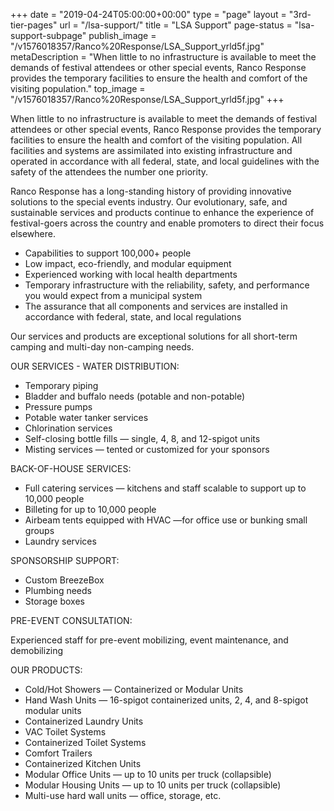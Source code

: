 +++
date = "2019-04-24T05:00:00+00:00"
type = "page"
layout = "3rd-tier-pages"
url = "/lsa-support/"
title = "LSA Support"
page-status = "lsa-support-subpage"
publish_image = "/v1576018357/Ranco%20Response/LSA_Support_yrld5f.jpg"
metaDescription = "When little to no infrastructure is available to meet the demands of festival attendees or other special events, Ranco Response provides the temporary facilities to ensure the health and comfort of the visiting population."
top_image = "/v1576018357/Ranco%20Response/LSA_Support_yrld5f.jpg"
+++

When little to no infrastructure is available to meet the demands of festival attendees or other special events, Ranco Response provides the temporary facilities to ensure the health and comfort of the visiting population. All facilities and systems are assimilated into existing infrastructure and operated in accordance with all federal, state, and local guidelines with the safety of the attendees the number one priority.

Ranco Response has a long-standing history of providing innovative solutions to the special events industry. Our evolutionary, safe, and sustainable services and products continue to enhance the experience of festival-goers across the country and enable promoters to direct their focus elsewhere. 

- Capabilities to support 100,000+ people
- Low impact, eco-friendly, and modular equipment
- Experienced working with local health departments
- Temporary infrastructure with the reliability, safety, and performance you would expect from a municipal system
- The assurance that all components and services are installed in accordance with federal, state, and local regulations

Our services and products are exceptional solutions for all short-term camping and multi-day non-camping needs.

OUR SERVICES - WATER DISTRIBUTION:

- Temporary piping
- Bladder and buffalo needs (potable and non-potable)
- Pressure pumps
- Potable water tanker services
- Chlorination services
- Self-closing bottle fills — single, 4, 8, and 12-spigot units
- Misting services — tented or customized for your sponsors

BACK-OF-HOUSE SERVICES:

- Full catering services — kitchens and staff scalable to support up to 10,000 people
- Billeting for up to 10,000 people
- Airbeam tents equipped with HVAC —for office use or bunking small groups
- Laundry services

SPONSORSHIP SUPPORT:

- Custom BreezeBox
- Plumbing needs
- Storage boxes

PRE-EVENT CONSULTATION:

Experienced staff for pre-event mobilizing, event maintenance, and demobilizing

OUR PRODUCTS:

- Cold/Hot Showers — Containerized or Modular Units
- Hand Wash Units — 16-spigot containerized units, 2, 4, and 8-spigot modular units
- Containerized Laundry Units
- VAC Toilet Systems
- Containerized Toilet Systems
- Comfort Trailers
- Containerized Kitchen Units
- Modular Office Units — up to 10 units per truck (collapsible)
- Modular Housing Units — up to 10 units per truck (collapsible)
- Multi-use hard wall units — office, storage, etc. 